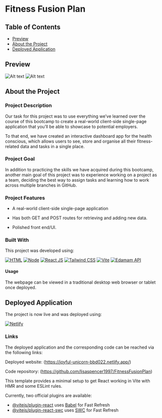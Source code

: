 # Fitness Fusion Plan


## Table of Contents
- [Preview](#Preview)
- [About the Project](#About)
- [Deployed Application](#Deployed)


## Preview

![Alt text](assets/images/FitnessFusionPlan-app.png)
![Alt text](assets/images/FitnessFusionPlan-sidebar.png)


## About the Project

### Project Description

Our task for this project was to use everything we’ve learned over the course of this bootcamp to create a real-world client-side single-page application that you’ll be able to showcase to potential employers.

To that end, we have created an interactive dashboard app for the health conscious, which allows users to see, store and organise all their fitness-related data and tasks in a single place.

### Project Goal

In addition to practicing the skills we have acquired during this bootcamp, another main goal of this project was to experience working on a project as a team, deciding the best way to assign tasks and learning how to work across multiple branches in GitHub.

### Project Features

* A real-world client-side single-page application

* Has both GET and POST routes for retrieving and adding new data.

* Polished front end/UI.


### Built With

This project was developed using:

[![HTML][html-badge]][html-url]
[![Node][node-badge]][node-url]
[![React JS][react-badge]][react-url]
[![Tailwind CSS][tailwind-badge]][tailwind-url]
[![Vite][vite-badge]][vite-url]
[![Edamam API][edamam-badge]][edamam-url]


#### Usage

The webpage can be viewed in a traditional desktop web browser or tablet once deployed.


## Deployed Application

The project is now live and was deployed using:

[![Netlify][netlify-badge]][netlify-url]


### Links

The deployed application and the corresponding code can be reached via the following links:

Deployed website: (https://joyful-unicorn-bbd022.netlify.app/)

Code repository: (https://github.com/lisaspencer1997/FitnessFusionPlan)



<!-- Button images and links -->

[html-badge]: https://img.shields.io/badge/HTML-red?style=for-the-badge&logo=HTML5&logoColor=white
[css-badge]: https://img.shields.io/badge/CSS-blue?style=for-the-badge&logo=CSS3&logoColor=white
[js-badge]: https://img.shields.io/badge/JavaScript-F0DB4F?style=for-the-badge&logo=Javascript&logoColor=323330
[JavaScript-badge]: https://img.shields.io/badge/JavaScript-yellow?style=for-the-badge&logo=Javascript&logoColor=white
[jquery-badge]: https://img.shields.io/badge/jQuery-blue?style=for-the-badge&logo=jquery&logoColor=white
[boostrap-badge]: https://img.shields.io/badge/Bootstrap-purple?style=for-the-badge&logo=bootstrap&logoColor=white
[node-badge]: https://img.shields.io/badge/node.js-green?logo=node.js&logoColor=white
[react-badge]: https://img.shields.io/badge/react-blue?logo=react&logoColor=white
[tailwind-badge]: https://img.shields.io/badge/Tailwind%20CSS-blue?logo=tailwind%20css&logoColor=white
[vite-badge]: https://img.shields.io/badge/vite-purple?logo=react&logoColor=white
[edamam-badge]: https://img.shields.io/badge/Edamam_API-%23005a00?style=for-the-badge
[netlify-badge]: https://img.shields.io/badge/Netlify-blue?logo=netlify&logoColor=white


[html-url]: https://www.w3schools.com/html/
[css-url]: https://www.w3schools.com/css/default.asp
[js-url]: https://www.w3schools.com/js/default.asp
[jquery-url]: https://jquery.com/
[bootstrap-url]: https://getbootstrap.com/
[node-url]: https://nodejs.org/en/about
[react-url]: https://react.dev/
[tailwind-url]: https://tailwindcss.com/
[vite-url]: https://vitejs.dev/
[edamam-url]: https://www.edamam.com/
[netlify-url]: https://www.netlify.com/platform/?utm_medium=paid_search&utm_source=google&utm_campaign=GS_Connect:+Netlify+Brand&utm_term=netlify


This template provides a minimal setup to get React working in Vite with HMR and some ESLint rules.

Currently, two official plugins are available:

- [@vitejs/plugin-react](https://github.com/vitejs/vite-plugin-react/blob/main/packages/plugin-react/README.md) uses [Babel](https://babeljs.io/) for Fast Refresh
- [@vitejs/plugin-react-swc](https://github.com/vitejs/vite-plugin-react-swc) uses [SWC](https://swc.rs/) for Fast Refresh
